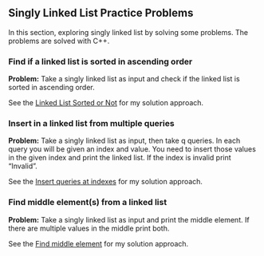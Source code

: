 ## Singly Linked List Practice Problems

In this section, exploring singly linked list by solving some problems. The problems are solved with C++.


### Find if a linked list is sorted in ascending order
**Problem:** Take a singly linked list as input and check if the linked list is sorted in ascending order.

See the [Linked List Sorted or Not](linked-list-is-sorted.cpp) for my solution approach.


### Insert in a linked list from multiple queries
**Problem:**  Take a singly linked list as input, then take q queries. In each query you will be given an index and value. You need to insert those values in the given index and print the linked list. If the index is invalid print “Invalid”.

See the [Insert queries at indexes](insert-queries-at-indexes.cpp) for my solution approach.


### Find middle element(s) from a linked list
**Problem:** Take a singly linked list as input and print the middle element. If there are multiple values in the middle print both.

See the [Find middle element](linked-list-find-middle-element.cpp) for my solution approach.
